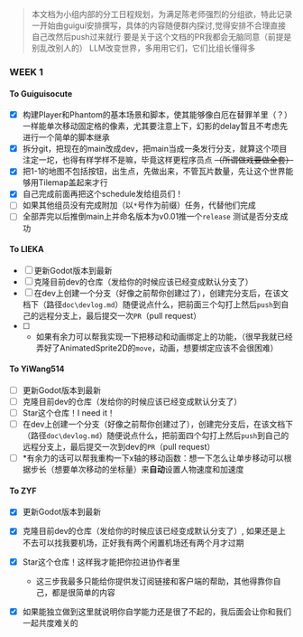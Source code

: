 > 本文档为小组内部的分工日程规划，为满足陈老师强烈的分组欲，特此记录
> 一开始由guigui安排撰写，具体的内容随便群内探讨,觉得安排不合理直接自己改然后push过来就行
> 要是关于这个文档的PR我都会无脑同意（前提是别乱改别人的）
> LLM改变世界，多用用它们，它们比组长懂得多

### WEEK 1

#### To Guiguisocute
- [x] 构建Player和Phantom的基本场景和脚本，使其能够像白厄在替罪羊里（？）一样能单次移动固定格的像素，尤其要注意上下，幻影的delay暂且不考虑先进行一个简单的脚本继承
- [x] 拆分git，把现在的main改成dev，把main当成一条发行分支，就算这个项目注定一坨，也得有样学样不是嘛，毕竟这样更程序员点 ~~（所谓做戏要做全套）~~
- [x] 把1-1的地图不包括按钮，出生点，先做出来，不管瓦片数量，先让这个世界能够用Tilemap盖起来才行
- [x] 自己完成前面再把这个schedule发给组员们！
- [ ] 如果其他组员没有完成附加（以`*`号作为前缀）任务，代替他们完成
- [ ] 全部弄完以后推倒main上并命名版本为v0.01推一个`release`
测试是否分支成功
  
#### To LIEKA
- [ ] 更新Godot版本到最新
- [ ] 克隆目前dev的仓库（发给你的时候应该已经变成默认分支了）
- [ ] 在dev上创建一个分支（好像之前帮你创建过了），创建完分支后，在该文档下（路径`doc\devlog.md`）随便说点什么，把前面三个勾打上然后`push`到自己的远程分支上，最后提交一次`PR`（pull request）
- [ ] * 如果有余力可以帮我实现一下把移动和动画绑定上的功能，（很早我就已经弄好了AnimatedSprite2D的`move`，动画，想要绑定应该不会很困难）

#### To YiWang514
- [ ] 更新Godot版本到最新
- [ ] 克隆目前dev的仓库（发给你的时候应该已经变成默认分支了）
- [ ] Star这个仓库！I need it！
- [ ] 在dev上创建一个分支（好像之前帮你创建过了），创建完分支后，在该文档下（路径`doc\devlog.md`）随便说点什么，把前面四个勾打上然后`push`到自己的远程分支上，最后提交一次到dev的`PR`（pull request）
- [ ] *有余力的话可以帮我重构一下x轴的移动函数：想一下怎么让单步移动可以根据步长（想要单次移动的坐标量）来**自动**设置人物速度和加速度

#### To ZYF
- [x] 更新Godot版本到最新
- [x] 克隆目前dev的仓库（发给你的时候应该已经变成默认分支了）, 如果还是上不去可以找我要机场，正好我有两个闲置机场还有两个月才过期
- [x] Star这个仓库！这样我才能把你拉进协作者里
    - 这三步我最多只能给你提供发订阅链接和客户端的帮助，其他得靠你自己，都是很简单的内容
- [x] 如果能独立做到这里就说明你自学能力还是很了不起的，我后面会让你和我们一起共度难关的

